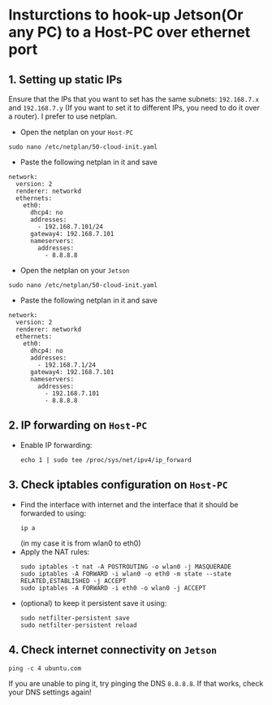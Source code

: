 
# Insturctions to hook-up Jetson(Or any PC) to a Host-PC over ethernet port

## 1. Setting up static IPs
Ensure that the IPs that you want to set has the same subnets: `192.168.7.x` and `192.168.7.y` (If you want to set it to different IPs, you need to do it over a router). I prefer to use netplan.

- Open the netplan on your `Host-PC`
```
sudo nano /etc/netplan/50-cloud-init.yaml
```
- Paste the following netplan in it and save
```
network:
  version: 2
  renderer: networkd
  ethernets:
    eth0:
      dhcp4: no
      addresses:
        - 192.168.7.101/24
      gateway4: 192.168.7.101
      nameservers:
        addresses:
          - 8.8.8.8
```
- Open the netplan on your `Jetson`
```
sudo nano /etc/netplan/50-cloud-init.yaml
```
- Paste the following netplan in it and save
```
network:
  version: 2
  renderer: networkd
  ethernets:
    eth0:
      dhcp4: no
      addresses:
        - 192.168.7.1/24
      gateway4: 192.168.7.101
      nameservers:
        addresses:
          - 192.168.7.101
          - 8.8.8.8
```

## 2. IP forwarding on `Host-PC`
- Enable IP forwarding:
  ```
  echo 1 | sudo tee /proc/sys/net/ipv4/ip_forward
  ```
## 3. Check iptables configuration on `Host-PC`
- Find the interface with internet and the interface that it should be forwarded to using:
  ```
  ip a
  ```
  (in my case it is from wlan0 to eth0)
- Apply the NAT rules:
  ```
  sudo iptables -t nat -A POSTROUTING -o wlan0 -j MASQUERADE
  sudo iptables -A FORWARD -i wlan0 -o eth0 -m state --state RELATED,ESTABLISHED -j ACCEPT
  sudo iptables -A FORWARD -i eth0 -o wlan0 -j ACCEPT
  ```
- (optional) to keep it persistent save it using:
  ```
  sudo netfilter-persistent save
  sudo netfilter-persistent reload
  ```

## 4. Check internet connectivity on `Jetson`
```
ping -c 4 ubuntu.com
```
If you are unable to ping it, try pinging the DNS `8.8.8.8`. If that works, check your DNS settings again! 
